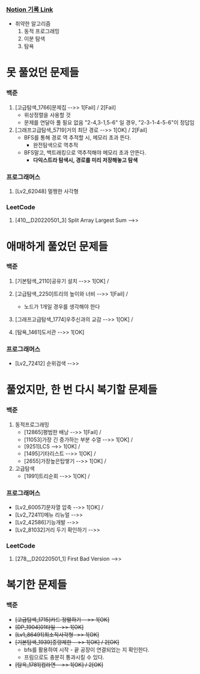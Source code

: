 ### [Notion 기록 Link](https://jnam.notion.site/3a57997df12848f093fb434e7fef4c4c)

- 취약한 알고리즘
  1. 동적 프로그래밍
  2. 이분 탐색
  3. 탐욕

# 못 풀었던 문제들
### 백준


1. [고급탐색_1766]문제집 -->> 1[Fail] / 2[Fail]
   - 위상정렬을 사용할 것
   - 문제를 연달아 풀 필요 없음 "2-4,3-1,5-6" 일 경우, "2-3-1-4-5-6"이 정답임
2. [그래프고급탐색_5719]거의 최단 경로 -->> 1[OK] / 2[Fail]
   - BFS를 통해 경로 역 추적할 시, 메모리 초과 뜬다.
     - 완전탐색으로 역추적
   - BFS말고, 백트래킹으로 역추적해야 메모리 초과 안뜬다.
     - **다익스트라 탐색시, 경로를 미리 저장해놓고 탐색**

### 프로그래머스

1. [Lv2_62048] 멀쩡한 사각형

### LeetCode
1. [410__D20220501_3] Split Array Largest Sum -->>


# 애매하게 풀었던 문제들
### 백준

1. [기본탐색_2110]공유기 설치 -->> 1[OK] /

2. [고급탐색_2250]트리의 높이와 너비 -->> 1[Fail] /

   - 노드가 1개일 경우를 생각해야 한다

3. [그래프고급탐색_1774]우주신과의 교감 -->> 1[OK] /
4. [탐욕_1461]도서관 -->> 1[OK]

### 프로그래머스

- [Lv2_72412] 순위검색 -->> 

# 풀었지만, 한 번 다시 복기할 문제들
### 백준

1. 동적프로그래밍
   - [12865]평범한 배낭 -->> 1[Fail] /
   - [11053]가장 긴 증가하는 부분 수열 -->> 1[OK] /
   - [9251]LCS -->> 1[OK] /
   - [1495]기타리스트 -->> 1[OK] /
   - [2655]가장높은탑쌓기 -->> 1[OK] /
2. 고급탐색
   - [1991]트리순회 -->> 1[OK] /

### 프로그래머스

- [Lv2_60057]문자열 압축 -->> 1[OK] /
- [Lv2_72411]메뉴 리뉴얼 -->>
- [Lv2_42586]기능개발 -->>
- [Lv2_81032]거리 두기 확인하기 -->>

### LeetCode

1. [278__D20220501_1] First Bad Version -->>

# 복기한 문제들

### 백준

- ~~[고급탐색_1715]카드 정렬하기 -->> 1[OK]~~
- ~~[DP_1904]01타일 -->> 1[OK]~~
- ~~[Lv1_86491]최소직사각형 ->> 1[OK]~~
- ~~[기본탐색_1939]중량제한 -->> 1[OK] / 2[OK]~~
    - bfs를 활용하여 시작 - 끝 공장이 연결되었는 지 확인한다.
    - 프림으로도 충분히 통과시킬 수 있다.
- ~~[탐욕_1781]컵라면 -->> 1[OK] / 2[OK]~~
